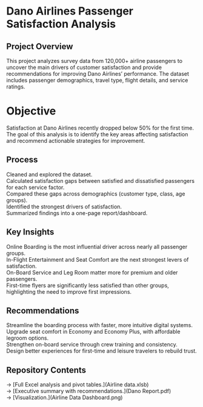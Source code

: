 # Dano Airlines Passenger Satisfaction Analysis  


## Project Overview
This project analyzes survey data from 120,000+ airline passengers to uncover the main drivers of customer satisfaction and provide recommendations for improving Dano Airlines’ performance. The dataset includes passenger demographics, travel type, flight details, and service ratings.      

# Objective  
Satisfaction at Dano Airlines recently dropped below 50% for the first time. The goal of this analysis is to identify the key areas affecting satisfaction and recommend actionable strategies for improvement.  

## Process
Cleaned and explored the dataset.  
Calculated satisfaction gaps between satisfied and dissatisfied passengers for each service factor.  
Compared these gaps across demographics (customer type, class, age groups).  
Identified the strongest drivers of satisfaction.  
Summarized findings into a one-page report/dashboard.  

## Key Insights
Online Boarding is the most influential driver across nearly all passenger groups.  
In-Flight Entertainment and Seat Comfort are the next strongest levers of satisfaction.  
On-Board Service and Leg Room matter more for premium and older passengers.  
First-time flyers are  significantly less satisfied than other groups, highlighting the need to improve first impressions.  

## Recommendations
Streamline the boarding process with faster, more intuitive digital systems.  
Upgrade seat comfort in Economy and Economy Plus, with affordable legroom options.  
Strengthen on-board service through crew training and consistency.  
Design better experiences for first-time and leisure travelers to rebuild trust.  

## Repository Contents
→ [Full Excel analysis and pivot tables.](Airline data.xlsb)  
→ [Executive summary with recommendations.](Dano Report.pdf)    
→ [Visualization.](Airline Data Dashboard.png)
